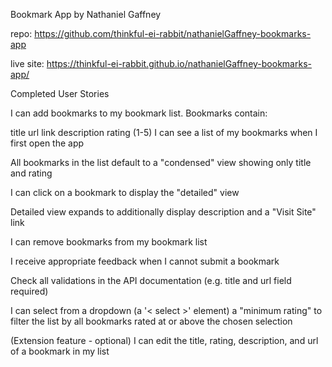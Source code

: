 Bookmark App by Nathaniel Gaffney

repo:
https://github.com/thinkful-ei-rabbit/nathanielGaffney-bookmarks-app

live site:
https://thinkful-ei-rabbit.github.io/nathanielGaffney-bookmarks-app/



Completed User Stories

I can add bookmarks to my bookmark list. Bookmarks contain:

title
url link
description
rating (1-5)
I can see a list of my bookmarks when I first open the app

All bookmarks in the list default to a "condensed" view showing only title and rating

I can click on a bookmark to display the "detailed" view

Detailed view expands to additionally display description and a "Visit Site" link

I can remove bookmarks from my bookmark list

I receive appropriate feedback when I cannot submit a bookmark

Check all validations in the API documentation (e.g. title and url field required)

I can select from a dropdown (a '< select >' element) a "minimum rating" to filter the list by all bookmarks rated at or above the chosen selection



(Extension feature - optional) I can edit the title, rating, description, and url of a bookmark in my list